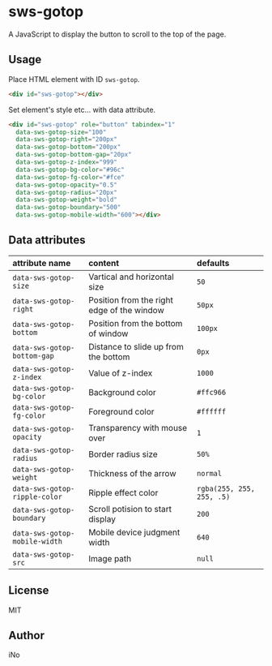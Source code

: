 # sws-gotop

A JavaScript to display the button to scroll to the top of the page.

## Usage

Place HTML element with ID `sws-gotop`.

```html
<div id="sws-gotop"></div>
```

Set element's style etc... with data attribute.

```html
<div id="sws-gotop" role="button" tabindex="1"
  data-sws-gotop-size="100"
  data-sws-gotop-right="200px"
  data-sws-gotop-bottom="200px"
  data-sws-gotop-bottom-gap="20px"
  data-sws-gotop-z-index="999"
  data-sws-gotop-bg-color="#96c"
  data-sws-gotop-fg-color="#fce"
  data-sws-gotop-opacity="0.5"
  data-sws-gotop-radius="20px"
  data-sws-gotop-weight="bold"
  data-sws-gotop-boundary="500"
  data-sws-gotop-mobile-width="600"></div>
```

## Data attributes

| attribute name                | content                                    |  defaults                 |
|:------------------------------|:-------------------------------------------|:--------------------------|
| `data-sws-gotop-size`         | Vartical and horizontal size               | `50`                      |
| `data-sws-gotop-right`        | Position from the right edge of the window | `50px`                    |
| `data-sws-gotop-bottom`       | Position from the bottom of window         | `100px`                   |
| `data-sws-gotop-bottom-gap`   | Distance to slide up from the bottom       | `0px`                     |
| `data-sws-gotop-z-index`      | Value of z-index                           | `1000`                    |
| `data-sws-gotop-bg-color`     | Background color                           | `#ffc966`                 |
| `data-sws-gotop-fg-color`     | Foreground color                           | `#ffffff`                 |
| `data-sws-gotop-opacity`      | Transparency with mouse over               | `1`                       |
| `data-sws-gotop-radius`       | Border radius size                         | `50%`                     |
| `data-sws-gotop-weight`       | Thickness of the arrow                     | `normal`                  |
| `data-sws-gotop-ripple-color` | Ripple effect color                        | `rgba(255, 255, 255, .5)` |
| `data-sws-gotop-boundary`     | Scroll potision to start display           | `200`                     |
| `data-sws-gotop-mobile-width` | Mobile device judgment width               | `640`                     |
| `data-sws-gotop-src`          | Image path                                 | `null`                    |

## License

MIT

## Author

iNo
